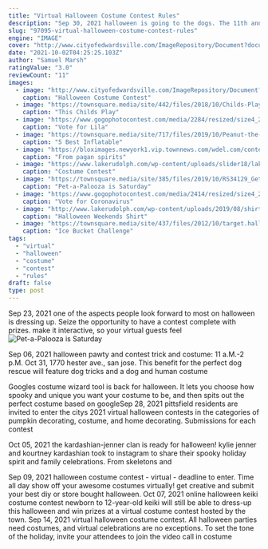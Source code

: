 ```yaml
---
title: "Virtual Halloween Costume Contest Rules"
description: "Sep 30, 2021 halloween is going to the dogs. The 11th annual howl-oween dog costume contest is happening sunday, october 10th at bicentennial park in grand blanc. For just $5 you can enter your dog in two contests of your choosing. Categories are as follow, puppy; senior dog; kiddog combo (this category will be broken down by age groups) most creative costume"
slug: "97095-virtual-halloween-costume-contest-rules"
engine: "IMAGE"
cover: "http://www.cityofedwardsville.com/ImageRepository/Document?documentId=1841"
date: "2021-10-02T04:25:25.103Z"
author: "Samuel Marsh"
ratingValue: "3.0"
reviewCount: "11"
images:
  - image: "http://www.cityofedwardsville.com/ImageRepository/Document?documentId=1841"
    caption: "Halloween Costume Contest"
  - image: "https://townsquare.media/site/442/files/2018/10/Childs-Play.jpg?w=1200&h=0&zc=1&s=0&a=t&q=89"
    caption: "This Childs Play"
  - image: "https://www.gogophotocontest.com/media/2284/resized/size4_259609.jpeg?v=637388162416970000"
    caption: "Vote for Lila"
  - image: "https://townsquare.media/site/717/files/2019/10/Peanut-the-T-Rex-Halloween.jpg?w=1200&h=0&zc=1&s=0&a=t&q=89"
    caption: "5 Best Inflatable"
  - image: "https://bloximages.newyork1.vip.townnews.com/wdel.com/content/tncms/assets/v3/editorial/e/33/e3398f5c-fbf6-11e9-b446-3f69b186493f/5dbb03fc69f2a.image.jpg?resize=1200%2C804"
    caption: "From pagan spirits"
  - image: "https://www.lakerudolph.com/wp-content/uploads/slider18/lake-rudolph-halloween-costume-contest-7.jpeg"
    caption: "Costume Contest"
  - image: "https://townsquare.media/site/385/files/2019/10/RS34129_GettyImages-475605815.jpg?w=1200&h=0&zc=1&s=0&a=t&q=89"
    caption: "Pet-a-Palooza is Saturday"
  - image: "https://www.gogophotocontest.com/media/2414/resized/size4_261534.jpg"
    caption: "Vote for Coronavirus"
  - image: "http://www.lakerudolph.com/wp-content/uploads/2019/08/shirt-Hween19-LG.jpg"
    caption: "Halloween Weekends Shirt"
  - image: "https://townsquare.media/site/437/files/2012/10/target.halloween.png?w=1200&h=0&zc=1&s=0&a=t&q=89"
    caption: "Ice Bucket Challenge"
tags:
  - "virtual"
  - "halloween"
  - "costume"
  - "contest"
  - "rules"
draft: false
type: post
---
```


Sep 23, 2021 one of the aspects people look forward to most on halloween is dressing up. Seize the opportunity to have a contest complete with prizes. make it interactive, so your virtual guests feel
![Pet-a-Palooza is Saturday](https://townsquare.media/site/385/files/2019/10/RS34129_GettyImages-475605815.jpg?w=1200&h=0&zc=1&s=0&a=t&q=89 "Pet-a-Palooza is Saturday")

Sep 06, 2021 halloween pawty and contest  trick and costume: 11 a.M.-2 p.M. Oct 31, 1770 hester ave., san jose. This benefit for the perfect dog rescue will feature dog tricks and a dog and human costume
<!--inArticleAds-->

<!--galleryOne-->

Googles costume wizard tool is back for halloween. It lets you choose how spooky and unique you want your costume to be, and then spits out the perfect costume based on googleSep 28, 2021 pittsfield residents are invited to enter the citys 2021 virtual halloween contests in the categories of pumpkin decorating, costume, and home decorating. Submissions for each contest
<!--inArticleAds-->

<!--galleryTwo-->

Oct 05, 2021 the kardashian-jenner clan is ready for halloween! kylie jenner and kourtney kardashian took to instagram to share their spooky holiday spirit and family celebrations. From skeletons and
<!--galleryThree-->

Sep 09, 2021 halloween costume contest - virtual - deadline to enter. Time  all day  show off your awesome costumes  virtually! get creative and submit your best diy or store bought halloween. Oct 07, 2021 online halloween keiki costume contest  newborn to 12-year-old keiki will still be able to dress-up this halloween and win prizes at a virtual costume contest hosted by the town. Sep 14, 2021 virtual halloween costume contest. All halloween parties need costumes, and virtual celebrations are no exceptions. To set the tone of the holiday, invite your attendees to join the video call in costume